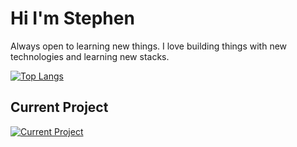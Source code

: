# Hi I'm Stephen

Always open to learning new things. I love building things with new technologies and learning new stacks. 

[![Top Langs](https://github-readme-stats.vercel.app/api/top-langs/?username=steveechan&layout=compact)](https://github.com/steveechan/github-readme-stats)

## Current Project

[![Current Project](https://github-readme-stats.vercel.app/api/pin/?username=steveechan&repo=crypto-portfolio-tracker&theme=dracula)](https://github.com/steveechan/crypto-portfolio-tracker)
